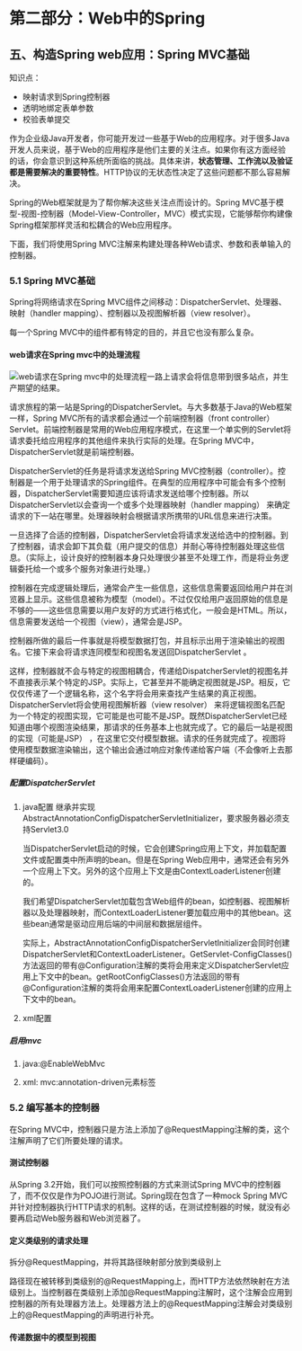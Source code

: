 # 第二部分：Web中的Spring

## 五、构造Spring web应用：Spring MVC基础

知识点：

- 映射请求到Spring控制器
- 透明地绑定表单参数
- 校验表单提交

作为企业级Java开发者，你可能开发过一些基于Web的应用程序。对于很多Java开发人员来说，基于Web的应用程序是他们主要的关注点。如果你有这方面经验的话，你会意识到这种系统所面临的挑战。具体来讲，**状态管理、工作流以及验证都是需要解决的重要特性**。HTTP协议的无状态性决定了这些问题都不那么容易解决。

Spring的Web框架就是为了帮你解决这些关注点而设计的。Spring MVC基于模型-视图-控制器（Model-View-Controller，MVC）模式实现，它能够帮你构建像Spring框架那样灵活和松耦合的Web应用程序。

下面，我们将使用Spring MVC注解来构建处理各种Web请求、参数和表单输入的控制器。

### 5.1 Spring MVC基础

Spring将网络请求在Spring MVC组件之间移动：DispatcherServlet、处理器、映射（handler mapping）、控制器以及视图解析器（view resolver）。

每一个Spring MVC中的组件都有特定的目的，并且它也没有那么复杂。

#### web请求在Spring mvc中的处理流程

![web请求在Spring mvc中的处理流程](https://thumbnail10.baidupcs.com/thumbnail/761bab8029a6a8c61d5d387ef9c79f3d?fid=3123715832-250528-295357327739151&rt=pr&sign=FDTAER-DCb740ccc5511e5e8fedcff06b081203-gNQlniQ1IENmnzpJXD8%2bI6yDvbc%3d&expires=8h&chkbd=0&chkv=0&dp-logid=3935843383975749168&dp-callid=0&time=1529395200&size=c1440_u900&quality=90&vuk=3123715832&ft=image&autopolicy=1)一路上请求会将信息带到很多站点，并生产期望的结果。

请求旅程的第一站是Spring的DispatcherServlet。与大多数基于Java的Web框架一样，Spring MVC所有的请求都会通过一个前端控制器（front controller）Servlet。前端控制器是常用的Web应用程序模式，在这里一个单实例的Servlet将请求委托给应用程序的其他组件来执行实际的处理。在Spring MVC中，DispatcherServlet就是前端控制器。

DispatcherServlet的任务是将请求发送给Spring MVC控制器（controller）。控制器是一个用于处理请求的Spring组件。在典型的应用程序中可能会有多个控制器，DispatcherServlet需要知道应该将请求发送给哪个控制器。所以DispatcherServlet以会查询一个或多个处理器映射（handler mapping） 来确定请求的下一站在哪里。处理器映射会根据请求所携带的URL信息来进行决策。

一旦选择了合适的控制器，DispatcherServlet会将请求发送给选中的控制器。到了控制器，请求会卸下其负载（用户提交的信息）并耐心等待控制器处理这些信息。（实际上，设计良好的控制器本身只处理很少甚至不处理工作，而是将业务逻辑委托给一个或多个服务对象进行处理。）

控制器在完成逻辑处理后，通常会产生一些信息，这些信息需要返回给用户并在浏览器上显示。这些信息被称为模型（model）。不过仅仅给用户返回原始的信息是不够的——这些信息需要以用户友好的方式进行格式化，一般会是HTML。所以，信息需要发送给一个视图（view），通常会是JSP。

控制器所做的最后一件事就是将模型数据打包，并且标示出用于渲染输出的视图名。它接下来会将请求连同模型和视图名发送回DispatcherServlet 。

这样，控制器就不会与特定的视图相耦合，传递给DispatcherServlet的视图名并不直接表示某个特定的JSP。实际上，它甚至并不能确定视图就是JSP。相反，它仅仅传递了一个逻辑名称，这个名字将会用来查找产生结果的真正视图。DispatcherServlet将会使用视图解析器（view resolver） 来将逻辑视图名匹配为一个特定的视图实现，它可能是也可能不是JSP。既然DispatcherServlet已经知道由哪个视图渲染结果，那请求的任务基本上也就完成了。它的最后一站是视图的实现（可能是JSP） ，在这里它交付模型数据。请求的任务就完成了。视图将使用模型数据渲染输出，这个输出会通过响应对象传递给客户端（不会像听上去那样硬编码）。

##### 配置DispatcherServlet

1. java配置
    继承并实现AbstractAnnotationConfigDispatcherServletInitializer，要求服务器必须支持Servlet3.0

    当DispatcherServlet启动的时候，它会创建Spring应用上下文，并加载配置文件或配置类中所声明的bean。但是在Spring Web应用中，通常还会有另外一个应用上下文。另外的这个应用上下文是由ContextLoaderListener创建的。

    我们希望DispatcherServlet加载包含Web组件的bean，如控制器、视图解析器以及处理器映射，而ContextLoaderListener要加载应用中的其他bean。这些bean通常是驱动应用后端的中间层和数据层组件。

    实际上，AbstractAnnotationConfigDispatcherServletInitializer会同时创建DispatcherServlet和ContextLoaderListener。GetServlet-ConfigClasses()方法返回的带有@Configuration注解的类将会用来定义DispatcherServlet应用上下文中的bean。getRootConfigClasses()方法返回的带有@Configuration注解的类将会用来配置ContextLoaderListener创建的应用上下文中的bean。

2. xml配置

##### 启用mvc

1. java:@EnableWebMvc

2. xml: mvc:annotation-driven元素标签

### 5.2 编写基本的控制器

在Spring MVC中，控制器只是方法上添加了@RequestMapping注解的类，这个注解声明了它们所要处理的请求。

#### 测试控制器

从Spring 3.2开始，我们可以按照控制器的方式来测试Spring MVC中的控制器了，而不仅仅是作为POJO进行测试。Spring现在包含了一种mock Spring MVC并针对控制器执行HTTP请求的机制。这样的话，在测试控制器的时候，就没有必要再启动Web服务器和Web浏览器了。

#### 定义类级别的请求处理

拆分@RequestMapping，并将其路径映射部分放到类级别上

路径现在被转移到类级别的@RequestMapping上，而HTTP方法依然映射在方法级别上。当控制器在类级别上添加@RequestMapping注解时，这个注解会应用到控制器的所有处理器方法上。处理器方法上的@RequestMapping注解会对类级别上的@RequestMapping的声明进行补充。

#### 传递数据中的模型到视图

